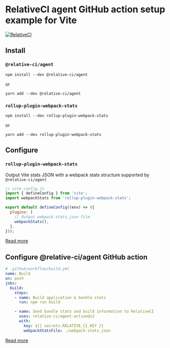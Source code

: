 # RelativeCI agent GitHub action setup example for Vite

[![RelativeCI](https://badges.relative-ci.com/badges/1l4Xqi6L7hJIDV2cU2eP?branch=master)](https://app.relative-ci.com/projects/1l4Xqi6L7hJIDV2cU2eP)

## Install

### `@relative-ci/agent`

```shell
npm install --dev @relative-ci/agent
```

or 

```shell
yarn add --dev @relative-ci/agent
```

### `rollup-plugin-webpack-stats`

```shell
npm install --dev rollup-plugin-webpack-stats
```

or 

```shell
yarn add --dev rollup-plugin-webpack-stats
```

## Configure

### `rollup-plugin-webpack-stats`

Output Vite stats JSON with a webpack stats structure supported by `@relative-ci/agent`

```js
// vite.config.js
import { defineConfig } from 'vite';
import webpackStats from 'rollup-plugin-webpack-stats';

export default defineConfig((env) => ({
  plugins: [
    // Output webpack-stats.json file
    webpackStats(),
  ],
}));
```

[Read more](https://relative-ci.com/documentation/guides/bundle-stats/vite)

## Configure @relative-ci/agent GitHub action

```yaml
# .github/workflow/build.yml
name: Build
on: push
jobs:
  build:
    steps:
    - name: Build application & bundle stats 
      run: npm run build

    - name: Send bundle stats and build information to RelativeCI
      uses: relative-ci/agent-action@v2
      with:
        key: ${{ secrets.RELATIVE_CI_KEY }}
        webpackStatsFile: ./webpack-stats.json
```

[Read more](https://relative-ci.com/documentation/setup/agent/github-action)
